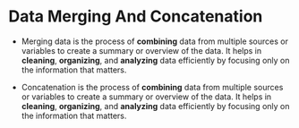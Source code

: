 # Data Merging And Concatenation

- Merging data is the process of **combining** data from multiple sources or variables to create a summary or overview of the data. It helps in **cleaning**, **organizing**, and **analyzing** data efficiently by focusing only on the information that matters.


- Concatenation is the process of **combining** data from multiple sources or variables to create a summary or overview of the data. It helps in **cleaning**, **organizing**, and **analyzing** data efficiently by focusing only on the information that matters.
